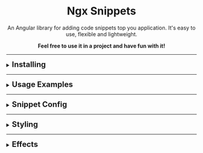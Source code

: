 <div align="center">
  <h1>Ngx Snippets</h1>
</div>

<p align="center">
An Angular library for adding code snippets top you application. It's easy to use, flexible and lightweight.
</p>

<p align="center"><b>Feel free to use it in a project and have fun with it!<b></p>

---

<details><summary><b style="font-size: 20px;">Installing</b></summary>
<p>
To add the library to your project run the following command from the root of the project:

```bash
npm install @omnidyon/ngx-snippets
```

</p>
</details>

---

<details><summary><b style="font-size: 20px;">Usage Examples</b></summary>
<p>
You can use the snippets in two ways.

Ether by passing it a snippet config array (see: [Snippet Config](#snippet_config)):

```javascript
<omni-snippets [snippets]="exampleSnippets"></omni-snippets>
```

Or by providing the snippet in a template:

```javascript
  <omni-snippets >
    <ng-template>
      {{`import { SomeClass } from 'some-file';\nexport class SomeOtherClass {\n\tproperty = 0\n\n\tdoSomething() {\n\t\treturn "did it";\n\t}\n}`}}
    </ng-template>
  </omni-snippets>
```

> [!NOTE]  
> When providing a snippet in a template make sure that proper new liner(\n), tab(\t) indentation are provided
> as ngx snippets does not format the code, instead it provides code token recognition and styling.
> so code formatting is on the developer to handle.

</p>
</details>

---

<details><summary><b style="font-size: 20px;">Snippet Config</b></summary>
<p>

SnippetConfig is an interface defining snippets configuration
<a name="snippet_config"></a>

```javascript
interface SnippetConfig {
  template: string;
  format: "JavaScript" | "TypeScript" | "HTML" | "CSS";
}
```

Config Example:

```javascript
{
    template: `
/**
 *  Comment example
 */

import { Component } from '@angular/core';

@Component({
    selector: 'app-root',
    imports: [],
    template: \`
        <h1>Hello world!</h1>
    \`,
    styleUrls: ['./app.component.css'],
})

// Comment example
export class AppComponent {
    title = 'homes';
}
`,
    format: 'TypeScript',
}
```

</p>
</details>

---

<details><summary><b style="font-size: 20px;">Styling</b></summary>
<p>
When installed the snippets will come in a default style.

But you we can custom style them simply by defining desired values.

Here is a list of values we can change to custom style and there meanings

| Variable Name                     | Meaning                           | Default value |
| --------------------------------- | --------------------------------- | ------------- |
| --snippet-font-size               | font size of the code             | 13px          |
| --snippets-header-font-size       | header tab font size              | 12px          |
| --snippet-letter-spacing          | code letter spacing               | 1px           |
| --snippet-border-radius           | snippet corner radius             | 5px           |
| --snippet-tab-border-radius       | lower corner radius for tabs      | 2px           |
| --snippets-gutter-width           | number lines width                | 72px          |
| --snippets-scrollbar-width        | scroll bar vertical width         | 5px           |
| --snippets-scrollbar-height       | scroll bar horizontal width       | 5px           |
| --snippet-background-color        | main background color             | #202836     |
| --snippet-header-background-color | header background color           | #1a212b     |
| --snippet-header-text-color       | header text color                 | #61789e     |
| --number-line-highlight-color     | color of the number when selected | #38e9ae     |
| --number-line-hover-color         | color of the number when hovered  | #07cc8a     |
| --ka-token-color                  | Keyword group A color             | #e1955d     |
| --kb-token-color                  | Keyword group B color             | #ff8c5f     |
| --kc-token-color                  | Keyword group C color             | #22e2b8     |
| --quoted-token-color              | quotes and quoted text color      | #34ec71     |
| --data-token-color                | color of data type tokens         | #a98adf     |
| --function-token-color            | color of function names           | #44b7ff     |
| --separator-token-color           | color of , : ;                    | #676e70     |
| --property-token-color            | property name token color         | #ff8c5f     |
| --operator-token-color            | color of operator tokens          | #f8c49e     |
| --parameter-token-color           | color of parameter tokens         | #f371a6     |
| --var-token-color                 | color of variable tokens          | #cfddd2     |
| --comment-token-color             | color of comments                 | gray          |
| --text-token-color                | color of remaining tokens         | lightgray     |
| --element-token-color             | html element name color           | salmon        |
| --attribute-color                 | html attribute color              | #ffd255     |
| --special-char-token-color        | special charter color             | #4cdaab     |
| --check-icon-color                | color of check icon               | #38e9ae     |
| --copy-icon-path                  | svg path for the copy icon        | --            |
| --check-icon-path                 | svg path for the check icon       | --            |
| --snippet-font                    | fonts                             | Ubuntu        |

</p>
</details>

---

<details><summary><b style="font-size: 20px;">Effects</b></summary>
<p>
Ngx Snippets comes with prebuilt effects for you use:

Example

```javascript
  <omni-snippets
    [snippets]="exampleSnippets"
    backlight="backlight-RGB"
  ></omni-snippets>
```

List of effect:

| Effect Input Name    | Effecting Result                                                       |
| -------------------- | ---------------------------------------------------------------------- | 
| backlight            | Applies Backlight to the snippet                                       |
| neon                 | Applies neon glow to the gutter separator line and lower header border |
</p>
</details>
